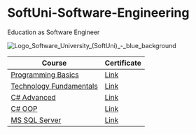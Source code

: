 # SoftUni-Software-Engineering
Education as Software Engineer

![Logo_Software_University_(SoftUni)_-_blue_background](https://user-images.githubusercontent.com/49209376/55505421-bf1ef300-565b-11e9-8c46-25c2c1c401d0.png)

| Course | Certificate |
| ------ | ----------- |
| [Programming Basics](https://softuni.bg/trainings/2158/programming-basics-bulgaria-october-2018) | [Link](https://softuni.bg/certificates/details/60582/7d6920d7)|
| [Technology Fundamentals](https://softuni.bg/trainings/2237/technology-fundamentals-with-csharp-january-2019) | [Link](https://softuni.bg/certificates/details/65235/1f6b0e4a)|
| [C# Advanced](https://softuni.bg/trainings/2348/csharp-advanced-may-2019) | [Link](https://softuni.bg/certificates/details/67731/b8e8be3d)|
| [C# OOP](https://softuni.bg/trainings/2349/csharp-oop-june-2019) | [Link](https://softuni.bg/certificates/details/69807/91230e78)|
| [MS SQL Server](https://softuni.bg/trainings/2495/databases-basics-ms-sql-server-september-2019) | [Link](https://softuni.bg/certificates/details/71145/0321ee8f)|
